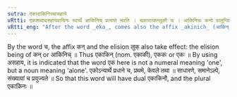 ```yaml
---
sutra: एकादाकिनिच्चासहाये
vRtti: एकशब्दादसहायवाचिनः स्वार्थे आकिनिच् प्रत्ययो भवति । चकारात्कन्लुकौ च । आकिनिचः कनो वालुग्विज्ञायते ॥
vRtti_eng: "After the word _eka_, comes also the affix _akinich_ (आकिन्), (the word retaining its denotation), when the sense is 'without a companion'."
---
```

By the word च, the affix कन् and the elision लुक् also take effect: the elision being of कन् or आकिनिच् ॥ Thus एकाकिन् (nom. एकाकी), एककः or एकः ॥ By using असहाय, it is indicated that the word एक here is not a numeral meaning 'one', but a noun meaning 'alone'. एकोऽन्यार्थे प्रधाने च, प्रथमे, केवले तथा ॥ साधारणे, समानेऽल्पे, संख्यायां च प्रयुज्यते ॥ So that this word will have dual एकाकिनौ, and the plural एकाकिनः ॥  
